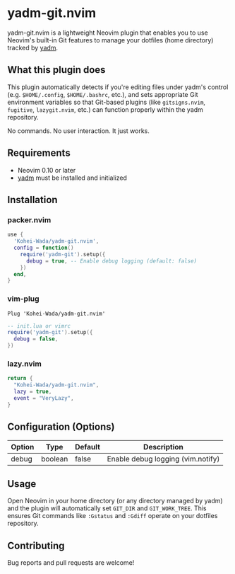 # yadm-git.nvim

yadm-git.nvim is a lightweight Neovim plugin that enables you to use Neovim's built-in Git features to manage your dotfiles (home directory) tracked by [yadm](https://yadm.io).

## What this plugin does

This plugin automatically detects if you're editing files under yadm's control
(e.g. `$HOME/.config`, `$HOME/.bashrc`, etc.), and sets appropriate Git
environment variables so that Git-based plugins (like `gitsigns.nvim`, `fugitive`,
`lazygit.nvim`, etc.) can function properly within the yadm repository.

No commands. No user interaction. It just works.

## Requirements

- Neovim 0.10 or later
- [yadm](https://yadm.io) must be installed and initialized

## Installation

### packer.nvim

```lua
use {
  'Kohei-Wada/yadm-git.nvim',
  config = function()
    require('yadm-git').setup({
      debug = true, -- Enable debug logging (default: false)
    })
  end,
}
```

### vim-plug

```vim
Plug 'Kohei-Wada/yadm-git.nvim'
```

```lua
-- init.lua or vimrc
require('yadm-git').setup({
  debug = false,
})
```

### lazy.nvim

```lua
return {
  "Kohei-Wada/yadm-git.nvim",
  lazy = true,
  event = "VeryLazy",
}
```

## Configuration (Options)

| Option | Type    | Default | Description                       |
| ------ | ------- | ------- | --------------------------------- |
| debug  | boolean | false   | Enable debug logging (vim.notify) |

## Usage

Open Neovim in your home directory (or any directory managed by yadm) and the plugin will automatically set `GIT_DIR` and `GIT_WORK_TREE`. This ensures Git commands like `:Gstatus` and `:Gdiff` operate on your dotfiles repository.

## Contributing

Bug reports and pull requests are welcome!
